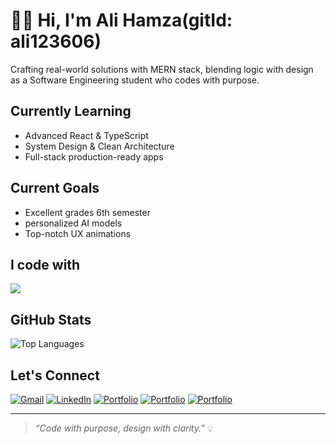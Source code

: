 # 👋🏻 Hi, I'm Ali Hamza(gitId: ali123606)
Crafting real-world solutions with MERN stack, blending logic with design as a Software Engineering student who codes with purpose.


##  Currently Learning
- Advanced React & TypeScript  
- System Design & Clean Architecture  
- Full-stack production-ready apps  


##  Current Goals
- Excellent grades 6th semester
- personalized AI models
- Top-notch UX animations 
  

  
## I code with
<img src="https://skillicons.dev/icons?i=tailwind,mongodb,express,react,mysql,postman,html,css,js,java,c,cpp,cs"/>


##  GitHub Stats  
![Top Languages](https://github-readme-stats.vercel.app/api/top-langs/?username=ali123606&layout=compact&theme=radical)


##  Let's Connect
[![Gmail](https://img.shields.io/badge/Gmail-D14836?style=for-the-badge&logo=gmail&logoColor=white)](mailto:contact.developer.hamza@gmail.com)
[![LinkedIn](https://img.shields.io/badge/LinkedIn-0077B5?style=for-the-badge&logo=linkedin&logoColor=white)](https://linkedin.com/in/ali123606)
[![Portfolio](https://img.shields.io/badge/Portfolio-Detailed-blue?style=for-the-badge)](https://alihamza-portfolio.vercel.app/)
[![Portfolio](https://img.shields.io/badge/Portfolio-Minimalist-black?style=for-the-badge)](https://thealihamza.vercel.app/)
[![Portfolio](https://img.shields.io/badge/Portfolio-Minimalist-gray?style=for-the-badge)](https://thealihamza1.vercel.app/)

---

> *“Code with purpose, design with clarity.”* 💡
